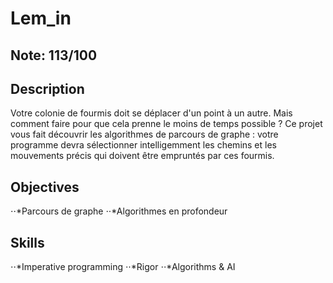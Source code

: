 # Lem_in

## Note: 113/100

## Description

Votre colonie de fourmis doit se déplacer d'un point à un autre. Mais comment faire pour que cela prenne le moins de temps possible ? Ce projet vous fait découvrir les algorithmes de parcours de graphe : votre programme devra sélectionner intelligemment les chemins et les mouvements précis qui doivent être empruntés par ces fourmis.

## Objectives
⋅⋅*Parcours de graphe 
⋅⋅*Algorithmes en profondeur 
## Skills
⋅⋅*Imperative programming 
⋅⋅*Rigor 
⋅⋅*Algorithms & AI 

